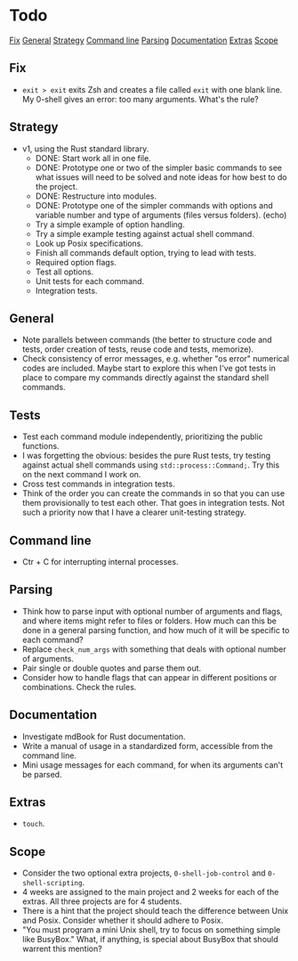 # Todo

[Fix](#fix)
[General](#general)
[Strategy](#strategy)
[Command line](#command-line)
[Parsing](#parsing)
[Documentation](#documentation)
[Extras](#extras)
[Scope](#scope)

## Fix

- `exit > exit` exits Zsh and creates a file called `exit` with one blank line. My 0-shell gives an error: too many arguments. What's the rule?

## Strategy

- v1, using the Rust standard library.
  - DONE: Start work all in one file.
  - DONE: Prototype one or two of the simpler basic commands to see what issues will need to be solved and note ideas for how best to do the project.
  - DONE: Restructure into modules.
  - DONE: Prototype one of the simpler commands with options and variable number and type of arguments (files versus folders). (echo)
  - Try a simple example of option handling.
  - Try a simple example testing against actual shell command.
  - Look up Posix specifications.
  - Finish all commands default option, trying to lead with tests.
  - Required option flags.
  - Test all options.
  - Unit tests for each command.
  - Integration tests.

## General

- Note parallels between commands (the better to structure code and tests, order creation of tests, reuse code and tests, memorize).
- Check consistency of error messages, e.g. whether "os error" numerical codes are included. Maybe start to explore this when I've got tests in place to compare my commands directly against the standard shell commands.

## Tests

- Test each command module independently, prioritizing the public functions.
- I was forgetting the obvious: besides the pure Rust tests, try testing against actual shell commands using `std::process::Command;`. Try this on the next command I work on.
- Cross test commands in integration tests.
- Think of the order you can create the commands in so that you can use them provisionally to test each other. That goes in integration tests. Not such a priority now that I have a clearer unit-testing strategy.

## Command line

- Ctr + C for interrupting internal processes.

## Parsing

- Think how to parse input with optional number of arguments and flags, and where items might refer to files or folders. How much can this be done in a general parsing function, and how much of it will be specific to each command?
- Replace `check_num_args` with something that deals with optional number of arguments.
- Pair single or double quotes and parse them out.
- Consider how to handle flags that can appear in different positions or combinations. Check the rules.

## Documentation

- Investigate mdBook for Rust documentation.
- Write a manual of usage in a standardized form, accessible from the command line.
- Mini usage messages for each command, for when its arguments can't be parsed.

## Extras

- `touch`.

## Scope

- Consider the two optional extra projects, `0-shell-job-control` and `0-shell-scripting`.
- 4 weeks are assigned to the main project and 2 weeks for each of the extras. All three projects are for 4 students.
- There is a hint that the project should teach the difference between Unix and Posix. Consider whether it should adhere to Posix.
- "You must program a mini Unix shell, try to focus on something simple like BusyBox." What, if anything, is special about BusyBox that should warrent this mention?
